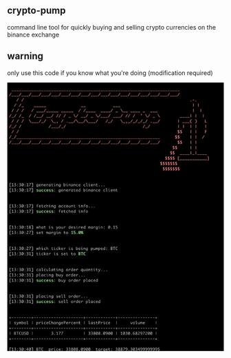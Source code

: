 ## crypto-pump
command line tool for quickly buying and selling crypto currencies on the binance exchange

## warning
only use this code if you know what you're doing
(modification required)

![Alt text](pump.jpg?raw=true "Title")
